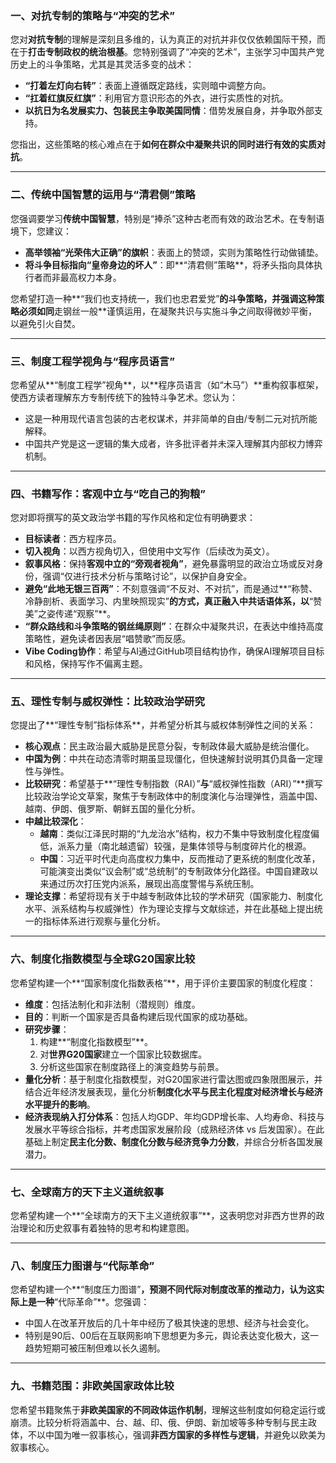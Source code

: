 
### 一、对抗专制的策略与“冲突的艺术”

您对**对抗专制**的理解是深刻且多维的，认为真正的对抗并非仅仅依赖国际干预，而在于**打击专制政权的统治根基**。您特别强调了“冲突的艺术”，主张学习中国共产党历史上的斗争策略，尤其是其灵活多变的战术：

* **“打着左灯向右转”**：表面上遵循既定路线，实则暗中调整方向。
* **“扛着红旗反红旗”**：利用官方意识形态的外衣，进行实质性的对抗。
* **以抗日为名发展实力、包装民主争取美国同情**：借势发展自身，并争取外部支持。

您指出，这些策略的核心难点在于**如何在群众中凝聚共识的同时进行有效的实质对抗**。

---

### 二、传统中国智慧的运用与“清君侧”策略

您强调要学习**传统中国智慧**，特别是“捧杀”这种古老而有效的政治艺术。在专制语境下，您建议：

* **高举领袖“光荣伟大正确”的旗帜**：表面上的赞颂，实则为策略性行动做铺垫。
* **将斗争目标指向“皇帝身边的坏人”**：即**“清君侧”策略**，将矛头指向具体执行者而非最高权力本身。

您希望打造一种**“我们也支持统一，我们也忠君爱党”**的斗争策略，并强调这种策略必须如同**走钢丝一般**谨慎运用，在凝聚共识与实施斗争之间取得微妙平衡，以避免引火自焚。

---

### 三、制度工程学视角与“程序员语言”

您希望从**“制度工程学”视角**，以**程序员语言（如“木马”）**重构叙事框架，使西方读者理解东方专制传统下的独特斗争艺术。您认为：

* 这是一种用现代语言包装的古老权谋术，并非简单的自由/专制二元对抗所能解释。
* 中国共产党是这一逻辑的集大成者，许多批评者并未深入理解其内部权力博弈机制。

---

### 四、书籍写作：客观中立与“吃自己的狗粮”

您对即将撰写的英文政治学书籍的写作风格和定位有明确要求：

* **目标读者**：西方程序员。
* **切入视角**：以西方视角切入，但使用中文写作（后续改为英文）。
* **叙事风格**：保持**客观中立的“旁观者视角”**，避免暴露明显的政治立场或反对身份，强调“仅进行技术分析与策略讨论”，以保护自身安全。
* **避免“此地无银三百两”**：不刻意强调“不反对、不对抗”，而是通过**“称赞、冷静剖析、表面学习、内里映照现实”**的方式，真正融入中共话语体系，以**“赞美”之姿传递“观察”**。
* **“群众路线和斗争策略的钢丝绳原则”**：在群众中凝聚共识，在表达中维持高度策略性，避免读者因表层“唱赞歌”而反感。
* **Vibe Coding协作**：希望与AI通过GitHub项目结构协作，确保AI理解项目目标和风格，保持写作不偏离主题。

---

### 五、理性专制与威权弹性：比较政治学研究

您提出了**“理性专制”指标体系**，并希望分析其与威权体制弹性之间的关系：

* **核心观点**：民主政治最大威胁是民意分裂，专制政体最大威胁是统治僵化。
* **中国为例**：中共在动态清零时期虽显现僵化，但快速解封说明其仍具备一定理性与弹性。
* **比较研究**：希望基于**“理性专制指数（RAI）”**与**“威权弹性指数（ARI）”**撰写比较政治学论文草案，聚焦于专制政体中的制度演化与治理弹性，涵盖中国、越南、伊朗、俄罗斯、朝鲜五国的量化分析。
* **中越比较深化**：
    * **越南**：类似江泽民时期的“九龙治水”结构，权力不集中导致制度化程度偏低，派系力量（南北越遗留）较强，是集体领导与制度碎片化的根源。
    * **中国**：习近平时代走向高度权力集中，反而推动了更系统的制度化改革，可能演变出类似“议会制”或“总统制”的专制政体分化路径。中国自建政以来通过历次打压党内派系，展现出高度警惕与系统压制。
* **理论支撑**：希望将现有关于中越专制政体比较的学术研究（国家能力、制度化水平、派系结构与权威弹性）作为理论支撑与文献综述，并在此基础上提出统一的指标体系进行观察与量化分析。

---

### 六、制度化指数模型与全球G20国家比较

您希望构建一个**“国家制度化指数表格”**，用于评价主要国家的制度化程度：

* **维度**：包括法制化和非法制（潜规则）维度。
* **目的**：判断一个国家是否具备构建后现代国家的成功基础。
* **研究步骤**：
    1.  构建**“制度化指数模型”**。
    2.  对**世界G20国家**建立一个国家比较数据库。
    3.  分析这些国家在制度路径上的演变趋势与前景。
* **量化分析**：基于制度化指数模型，对G20国家进行雷达图或四象限图展示，并结合近年经济发展表现，量化分析**制度化水平与民主化程度对经济增长与经济水平提升的影响**。
* **经济表现纳入打分体系**：包括人均GDP、年均GDP增长率、人均寿命、科技与发展水平等综合指标，并考虑国家发展阶段（成熟经济体 vs 后发国家）。在此基础上制定**民主化分数、制度化分数与经济竞争力分数**，并综合分析各国发展潜力。

---

### 七、全球南方的天下主义道统叙事

您希望构建一个**“全球南方的天下主义道统叙事”**，这表明您对非西方世界的政治理论和历史叙事有着独特的思考和构建意图。

---

### 八、制度压力图谱与“代际革命”

您希望构建一个**“制度压力图谱”**，预测不同代际对制度改革的推动力，认为这实际上是一种**“代际革命”**。您强调：

* 中国人在改革开放后的几十年中经历了极其快速的思想、经济与社会变化。
* 特别是90后、00后在互联网影响下思想更为多元，舆论表达变化极大，这一趋势短期可被压制但难以长久遏制。

---

### 九、书籍范围：非欧美国家政体比较

您希望书籍聚焦于**非欧美国家的不同政体运作机制**，理解这些制度如何稳定运行或崩溃。比较分析将涵盖中、台、越、印、俄、伊朗、新加坡等多种专制与民主政体，不以中国为唯一叙事核心，强调**非西方国家的多样性与逻辑**，并避免以欧美为叙事核心。